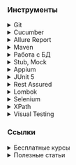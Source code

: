 ### Инструменты

<details Git><summary>Git</summary>

* [Git Book (Eng/Rus)][git_book]
* [Git tutorial (Eng)][gittutorial_eng]
* [Git Immersion курс с лабораторными работами (Eng)][gitimmersion]
* [Git How To интерактивный тур (Eng/Rus)][githowto]
* [Wiki Git (Eng)][git_wiki]
* [Документация от Atlassian (Eng)][git_atlassian]
* [Визуализация команд Git][visualizing_git_concepts]
* [Виртуальный тренажер № 1][trainer_1]
* [Виртуальный тренажер № 2][trainer_2]

[git_book]: https://git-scm.com/book/ru/v2
[gittutorial_eng]: https://git-scm.com/docs/gittutorial
[gitimmersion]: https://gitimmersion.com/index.html
[githowto]: https://githowto.com/ru
[git_wiki]: https://git.wiki.kernel.org/index.php/Main_Page
[git_atlassian]: https://www.atlassian.com/git
[visualizing_git_concepts]: https://onlywei.github.io/explain-git-with-d3/
[trainer_1]: https://learngitbranching.js.org/
[trainer_2]: https://git-school.github.io/visualizing-git/
</details>

<details Cucumber><summary>Cucumber</summary>

* [Официальная документация][cucumber_docs]
* [Руководство: Cucumber + Java][habr_332754]

[cucumber_docs]: https://cucumber.io/docs
[habr_332754]: https://habr.com/ru/post/332754/
</details>

<details Allure Report><summary>Allure Report</summary>

* [Официальная документация][allure_docs]
* [Allure-framework. Часть 1][habr_358836]
* [Allure-Framework. Работа с кодом][habr_359302]
* [Allure Report and JUnit 5 Complete Guide (Eng)][swtestacademy_allure_report_junit]
* [Allure Report Selenium and TestNG Tutorial (Eng)][swtestacademy_allure_report_testng]

[allure_docs]: https://docs.qameta.io/allure/
[habr_358836]: https://habr.com/ru/company/sberbank/blog/358836/
[habr_359302]: https://habr.com/ru/company/sberbank/blog/359302/
[swtestacademy_allure_report_junit]: https://www.swtestacademy.com/allure-report-junit/
[swtestacademy_allure_report_testng]: https://www.swtestacademy.com/allure-report-testng/
</details>

<details Maven><summary>Maven</summary>

* [Официальная документация][maven_docs]
* [Фреймворк Apache Maven][maven_framework]
* [Maven плагины для сборки проекта][maven_plugins]

[maven_docs]: https://maven.apache.org/guides/getting-started/maven-in-five-minutes.html
[maven_framework]: https://java-online.ru/maven-pom.xhtml
[maven_plugins]: https://java-online.ru/maven-plugins.xhtml
</details>

<details Работа с БД><summary>Работа с БД</summary>

* [JDBC - Java DataBase Connectivity][java_online_jdbc]
* [SQL Structured Query Language][java_online_sql]
* [SQL Задачи и решения][sql_learn]
* [SQL Tutorial (Eng)][w3schools_sql]

[java_online_jdbc]: https://java-online.ru/jdbc.xhtml
[java_online_sql]: https://java-online.ru/sql.xhtml
[sql_learn]: http://www.sql-tutorial.ru/ru/content.html
[w3schools_sql]: https://www.w3schools.com/sql/default.asp
</details>

<details Stub, Mock><summary>Stub, Mock</summary>

* [Mockito - официальный сайт][mockito_site]
* [WireMock - официальный сайт][wiremock_site]
* [WireMock – швейцарский нож в арсенале тестировщика. Часть 1][habr_679276]
* [WireMock – швейцарский нож в арсенале тестировщика. Часть 2][habr_679330]
* [How to Create a Standalone Wiremock Stub Server (Eng)][swtestacademy_wiremock]
* [WireMock JUnit 5 and Rest-Assured Example (Eng)][swtestacademy_wiremock_junit]

[mockito_site]: https://site.mockito.org/
[wiremock_site]: https://wiremock.org/
[habr_679276]: https://habr.com/ru/company/rostelecom/blog/679276/
[habr_679330]: https://habr.com/ru/company/rostelecom/blog/679330/
[swtestacademy_wiremock]: https://www.swtestacademy.com/standalone-wiremock-stub-server-creation/
[swtestacademy_wiremock_junit]: https://www.swtestacademy.com/wiremock-junit-5-rest-assured/
</details>

<details Appium><summary>Appium</summary>

* [Appium Tutorials (Eng)][swtestacademy_appium] - список обучающих статей на тему работы с библиотекой Appium

[swtestacademy_appium]: https://www.swtestacademy.com/category/test-automation/mobile-automation/appium/
</details>

<details JUnit 5><summary>JUnit 5</summary>

* [Официальная документация][junit5_docs]

[junit5_docs]: https://junit.org/junit5/docs/current/user-guide/
</details>

<details Rest Assured><summary>Rest Assured</summary>

* [Rest Assured Tutorial Learn API Testing Step by Step (Eng)][swtestacademy_rest_assured]
* [JSON Schema Validation with REST-assured (Eng)][baeldung_rest_assured_json_schema]

[swtestacademy_rest_assured]: https://www.swtestacademy.com/rest-assured-tutorial-api-testing/
[baeldung_rest_assured_json_schema]: https://www.baeldung.com/rest-assured-json-schema
</details>

<details Lombok><summary>Lombok</summary>

* [Project Lombok][projectlombok]

[projectlombok]: https://projectlombok.org/features/
</details>

<details Selenium><summary>Selenium</summary>

* [Официальная документация][selenium_docs]
* [How to use implicit and explicit waits in Selenium (Eng)][implicit_and_explicit_waits]
* [JavaScript and Selenium JavaScriptExecutor (Eng)][toolsqa_javascriptexecutor]
* [Scroll Web elements and Web page Selenium WebDriver using Javascript (Eng)][toolsqa_scroll_element]
* [Custom Firefox Profile for Selenium (Eng)][toolsqa_custom_firefox_profile]
* [Selenium WebDriver Event Listener (Eng)][toolsqa_event_listener]
* [@CacheLookup in PageObjectModel (Eng)][toolsqa_cachelookup]

[selenium_docs]: https://www.selenium.dev/documentation/webdriver/
[implicit_and_explicit_waits]: https://itnext.io/how-to-using-implicit-and-explicit-waits-in-selenium-d1ba53de5e15
[toolsqa_javascriptexecutor]: https://www.toolsqa.com/selenium-webdriver/javascript-and-selenium-javascriptexecutor/
[toolsqa_scroll_element]: https://www.toolsqa.com/selenium-webdriver/scroll-element-view-selenium-javascript/
[toolsqa_custom_firefox_profile]: https://www.toolsqa.com/selenium-webdriver/custom-firefox-profile/
[toolsqa_event_listener]: https://www.toolsqa.com/selenium-webdriver/event-listener/
[toolsqa_cachelookup]: https://www.toolsqa.com/selenium-webdriver/cachelookup-in-pageobjectmodel/
</details>

<details XPath><summary>XPath</summary>

* [Write Effective XPaths (Eng)][write_effective_xpaths]
* [XPath в примерах][xpath_tutorial]

[write_effective_xpaths]: https://www.toolsqa.com/selenium-webdriver/write-effective-xpaths/
[xpath_tutorial]: http://zvon.org/xxl/XPathTutorial/Output_rus/
</details>

<details Visual Testing><summary>Visual Testing</summary>

* [Automated Visual Testing using aShot and Selenium Web driver (Eng)][techblog_ashot]

[techblog_ashot]: https://techblog.dotdash.com/automated-visual-testing-using-ashot-and-selenium-webdriver-e1da268b74c8
</details>

### Ссылки

<details Курсы><summary>Бесплатные курсы</summary>

* [Java для автоматизаторов][java-auto]

[java-auto]: https://comaqa.gitbook.io/java-automation/
</details>

<details Курсы><summary>Полезные статьи</summary>

* [Flaky-тесты: Откуда ноги растут. Опыт Uber][habr_565806]
* [Пожалуй, лучшая архитектура для UI тестов][habr_523802]
* [Автоматизируй это! Как мы улучшали интеграционное тестирование][habr_458690]
* [Советы и рекомендации по развёртыванию процесса автоматизация тестирования с нуля][habr_275171]
* [Пишем систему автоматизированных тестов "с нуля"][automation_from_scratch]
* [Автоматизация тестирования на максималках. Доклад Яндекса][habr_506094]
* [Автоматизация тестирования в микросервисной архитектуре][habr_509280]
* [Ядро автоматизации тестирования в микросервисной архитектуре][habr_333644]
* [Если у вас нет собаки…][habr_350238]

[habr_565806]: https://habr.com/ru/post/565806/
[habr_523802]: https://habr.com/ru/company/protei/blog/523802/
[habr_458690]: https://habr.com/ru/company/yoomoney/blog/458690/
[habr_275171]: https://habr.com/ru/post/275171/
[automation_from_scratch]: http://www.protesting.ru/automation/practice/automation_from_scratch.html
[habr_506094]: https://habr.com/ru/company/yandex/blog/506094/
[habr_509280]: https://habr.com/ru/company/avito/blog/509280/
[habr_333644]: https://habr.com/ru/company/avito/blog/333644/
[habr_350238]: https://habr.com/ru/company/alfa/blog/350238/
</details>
